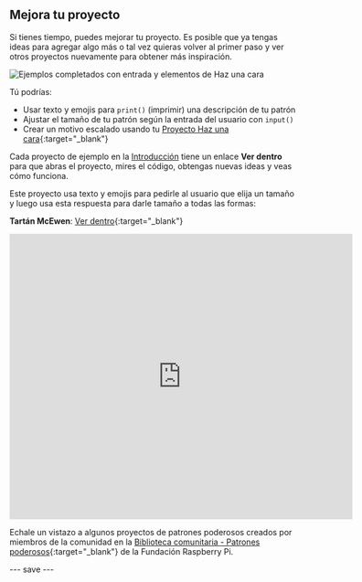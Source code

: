 ## Mejora tu proyecto

Si tienes tiempo, puedes mejorar tu proyecto. Es posible que ya tengas ideas para agregar algo más o tal vez quieras volver al primer paso y ver otros proyectos nuevamente para obtener más inspiración.

![Ejemplos completados con entrada y elementos de Haz una cara](images/upgrade.gif)

Tú podrías:
- Usar texto y emojis para `print()` (imprimir) una descripción de tu patrón
- Ajustar el tamaño de tu patrón según la entrada del usuario con `input()`
- Crear un motivo escalado usando tu [Proyecto Haz una cara](https://projects.raspberrypi.org/en/projects/make-a-face){:target="_blank"}

Cada proyecto de ejemplo en la [Introducción](.) tiene un enlace **Ver dentro** para que abras el proyecto, mires el código, obtengas nuevas ideas y veas cómo funciona.

Este proyecto usa texto y emojis para pedirle al usuario que elija un tamaño y luego usa esta respuesta para darle tamaño a todas las formas:

**Tartán McEwen**: [Ver dentro](https://trinket.io/python/4706d1a81b){:target="_blank"}
<div class="trinket">
  <iframe src="https://trinket.io/embed/python/4706d1a81b?outputOnly=true&start=result" width="600" height="500" frameborder="0" marginwidth="0" marginheight="0" allowfullscreen>
  </iframe>
</div>

Echale un vistazo a algunos proyectos de patrones poderosos creados por miembros de la comunidad en la [ Biblioteca comunitaria - Patrones poderosos](https://wke.lt/w/s/yyNPQT){:target="_blank"} de la Fundación Raspberry Pi.

--- save ---

